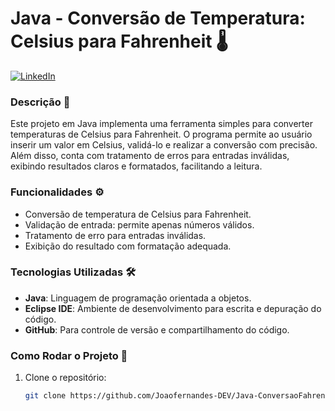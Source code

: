 # **Java - Conversão de Temperatura: Celsius para Fahrenheit** 🌡️

[![LinkedIn](https://img.shields.io/badge/Connect-LinkedIn-blue?style=flat&logo=linkedin)](https://lnkd.in/eWWU9iz7)

### **Descrição** 📖
Este projeto em Java implementa uma ferramenta simples para converter temperaturas de Celsius para Fahrenheit. O programa permite ao usuário inserir um valor em Celsius, validá-lo e realizar a conversão com precisão. Além disso, conta com tratamento de erros para entradas inválidas, exibindo resultados claros e formatados, facilitando a leitura.

### **Funcionalidades** ⚙️
- Conversão de temperatura de Celsius para Fahrenheit.
- Validação de entrada: permite apenas números válidos.
- Tratamento de erro para entradas inválidas.
- Exibição do resultado com formatação adequada.

### **Tecnologias Utilizadas** 🛠️
- **Java**: Linguagem de programação orientada a objetos.
- **Eclipse IDE**: Ambiente de desenvolvimento para escrita e depuração do código.
- **GitHub**: Para controle de versão e compartilhamento do código.

### **Como Rodar o Projeto** 🚀
1. Clone o repositório:
   ```bash
   git clone https://github.com/Joaofernandes-DEV/Java-ConversaoFahrenheit.git
